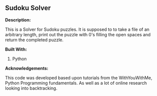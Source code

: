 ## Sudoku Solver

**Description:**

This is a Solver for Sudoku puzzles. It is supposed to to take a file of an arbitrary length, print out the puzzle with 0's filling the open spaces and return the completed puzzle.

**Built With:**

1. Python

**Acknowledgements:**

This code was developed based upon tutorials from the WithYouWithMe, Python Programming fundamentals. As well as a lot of online research looking into backtracking.

